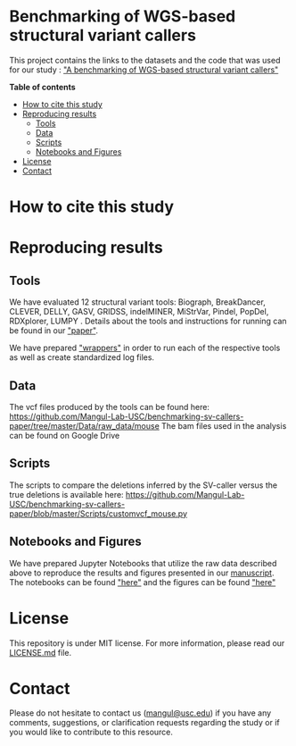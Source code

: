 # Benchmarking of WGS-based structural variant callers


This project contains the links to the datasets and the code that was used for our study : ["A benchmarking of WGS-based structural variant callers"]()

**Table of contents**

* [How to cite this study](#how-to-cite-this-study)
* [Reproducing results](#reproducing-results)
  * [Tools](#tools)
  * [Data](#data)
  * [Scripts](#scripts)
  * [Notebooks and Figures](#notebooks-and-figures)
* [License](#license)
* [Contact](#contact)


# How to cite this study

> 


# Reproducing results

## Tools

We have evaluated 12 structural variant tools: Biograph, BreakDancer, CLEVER, DELLY, GASV, GRIDSS, indelMINER, MiStrVar, Pindel, PopDel, RDXplorer, LUMPY . Details about the tools and instructions for running can be found in our ["paper"]().

We have prepared ["wrappers"](https://github.com/Mangul-Lab-USC/benchmarking-sv-callers-paper/tree/master/Scripts/wrappers) in order to run each of the respective tools as well as create standardized log files.


## Data

The vcf files produced by the tools can be found here: https://github.com/Mangul-Lab-USC/benchmarking-sv-callers-paper/tree/master/Data/raw_data/mouse
The bam files used in the analysis can be found on Google Drive

## Scripts

The scripts to compare the deletions inferred by the SV-caller versus the true deletions is available here: https://github.com/Mangul-Lab-USC/benchmarking-sv-callers-paper/blob/master/Scripts/customvcf_mouse.py

## Notebooks and Figures

We have prepared Jupyter Notebooks that utilize the raw data described above to reproduce the results and figures presented in our [manuscript](). The notebooks can be found ["here"](https://github.com/Mangul-Lab-USC/benchmarking-sv-callers-paper/tree/master/Notebooks) and the figures can be found ["here"](https://github.com/Mangul-Lab-USC/benchmarking-sv-callers-paper/tree/master/Figures)


# License

This repository is under MIT license. For more information, please read our [LICENSE.md](./LICENSE.md) file.


# Contact

Please do not hesitate to contact us (mangul@usc.edu) if you have any comments, suggestions, or clarification requests regarding the study or if you would like to contribute to this resource.


